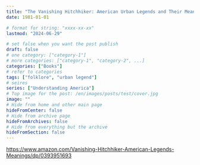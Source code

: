 ```yaml
---
title: "The Vanishing Hitchhiker: American Urban Legends and Their Meanings (1981)"
date: 1981-01-01

# format for string: "xxxx-xx-xx"
lastmod: "2024-06-29"

# set false when you want the post publish
draft: false
# one category: ["category-1"]
# more categories: ["category-1", "category-2", ...]
categories: ["Books"]
# refer to categories
tags: ["folklore", "urban legend"]
# seires
series: ["Understanding America"]
# Top image for the post: /en/images/posts/test/cover.jpg
image: ""
# Hide from home and other main page
hideFromCenter: false
# Hide from archive page
hideFromArchives: false
# Hide from everything but the archive
hideFromSection: false
---
```

https://www.amazon.com/Vanishing-Hitchhiker-American-Legends-Meanings/dp/0393951693
<!--more-->